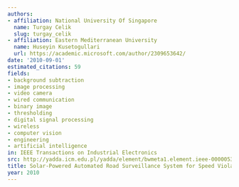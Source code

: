 ```yaml
---
authors:
- affiliation: National University Of Singapore
  name: Turgay Celik
  slug: turgay_celik
- affiliation: Eastern Mediterranean University
  name: Huseyin Kusetogullari
  url: https://academic.microsoft.com/author/2309653642/
date: '2010-09-01'
estimated_citations: 59
fields:
- background subtraction
- image processing
- video camera
- wired communication
- binary image
- thresholding
- digital signal processing
- wireless
- computer vision
- engineering
- artificial intelligence
in: IEEE Transactions on Industrial Electronics
src: http://yadda.icm.edu.pl/yadda/element/bwmeta1.element.ieee-000005371869
title: Solar-Powered Automated Road Surveillance System for Speed Violation Detection
year: 2010
---
```

